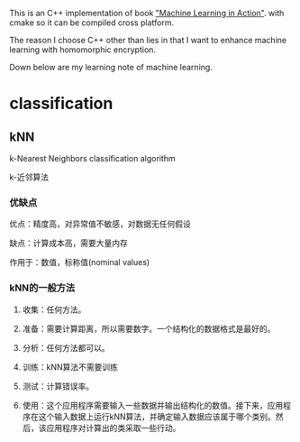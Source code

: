 This is an C++ implementation of book ["Machine Learning in Action"](https://www.manning.com/books/machine-learning-in-action?query=Machine%20Learning%20in%20Action). with cmake so it can be compiled cross platform.

The reason I choose C++ other than lies in that I want to enhance machine learning with homomorphic encryption.

Down below are my learning note of machine learning.

# classification

## kNN

k-Nearest Neighbors classification algorithm

k-近邻算法

### 优缺点

优点：精度高，对异常值不敏感，对数据无任何假设

缺点：计算成本高，需要大量内存

作用于：数值，标称值(nominal values)

### kNN的一般方法

1. 收集：任何方法。

2. 准备：需要计算距离，所以需要数字。一个结构化的数据格式是最好的。
3. 分析：任何方法都可以。
4. 训练：kNN算法不需要训练
5. 测试：计算错误率。
6. 使用：这个应用程序需要输入一些数据并输出结构化的数值。接下来，应用程序在这个输入数据上运行kNN算法，并确定输入数据应该属于哪个类别。然后，该应用程序对计算出的类采取一些行动。

